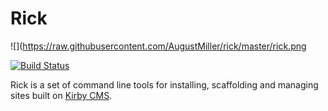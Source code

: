 # Rick

![](https://raw.githubusercontent.com/AugustMiller/rick/master/rick.png

[![Build Status](https://travis-ci.org/AugustMiller/rick.svg)](https://travis-ci.org/AugustMiller/rick)

Rick is a set of command line tools for installing, scaffolding and managing sites built on [Kirby CMS](https://github.com/getkirby/kirby).
